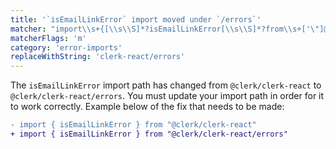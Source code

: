 ```yaml
---
title: '`isEmailLinkError` import moved under `/errors`'
matcher: "import\\s+{[\\s\\S]*?isEmailLinkError[\\s\\S]*?from\\s+['\"]@clerk\\/(clerk-react)[\\s\\S]*?['\"]"
matcherFlags: 'm'
category: 'error-imports'
replaceWithString: 'clerk-react/errors'
---
```


The `isEmailLinkError` import path has changed from `@clerk/clerk-react` to `@clerk/clerk-react/errors`. You must update your import path in order for it to work correctly. Example below of the fix that needs to be made:

```diff
- import { isEmailLinkError } from "@clerk/clerk-react"
+ import { isEmailLinkError } from "@clerk/clerk-react/errors"
```
